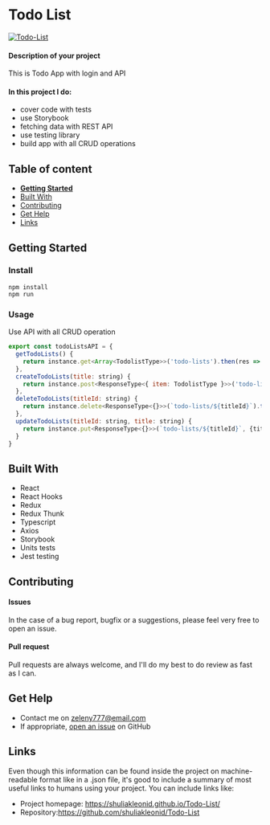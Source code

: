 # Todo List
[![Todo-List](https://i.ibb.co/TTpqTtZ/TodoList.png)](https://shuliakleonid.github.io/TodoList/)

#### Description of your project
This is Todo App with login and API
#### __In this project I do:__
- cover code with tests
- use Storybook
- fetching data with REST API
- use testing library
- build app with all CRUD operations
## Table of content

- [**Getting Started**](#getting-started)
- [Built With](#built-with)
- [Contributing](#contributing)
- [Get Help](#get-help)
- [Links](#links)

## Getting Started

### Install
```console
npm install 
npm run
```

### Usage
Use API with all CRUD operation
```javascript
export const todoListsAPI = {
  getTodoLists() {
    return instance.get<Array<TodolistType>>('todo-lists').then(res => res.data)
  },
  createTodoLists(title: string) {
    return instance.post<ResponseType<{ item: TodolistType }>>('todo-lists', {title}).then(res => res.data)
  },
  deleteTodoLists(titleId: string) {
    return instance.delete<ResponseType<{}>>(`todo-lists/${titleId}`).then(res => res.data)
  },
  updateTodoLists(titleId: string, title: string) {
    return instance.put<ResponseType<{}>>(`todo-lists/${titleId}`, {title}).then(res => res.data)
  }
}
```
## Built With
- React
- React Hooks 
- Redux
- Redux Thunk
- Typescript
- Axios
- Storybook
- Units tests
- Jest testing


## Contributing

#### Issues
In the case of a bug report, bugfix or a suggestions, please feel very free to open an issue.

#### Pull request
Pull requests are always welcome, and I'll do my best to do review as fast as I can.


## Get Help
- Contact me on zeleny777@email.com
- If appropriate, [open an issue](https://github.com/shuliakleonid/Todo-List/issues) on GitHub

## Links

Even though this information can be found inside the project on machine-readable
format like in a .json file, it's good to include a summary of most useful
links to humans using your project. You can include links like:

- Project homepage: https://shuliakleonid.github.io/Todo-List/
- Repository:https://github.com/shuliakleonid/Todo-List

